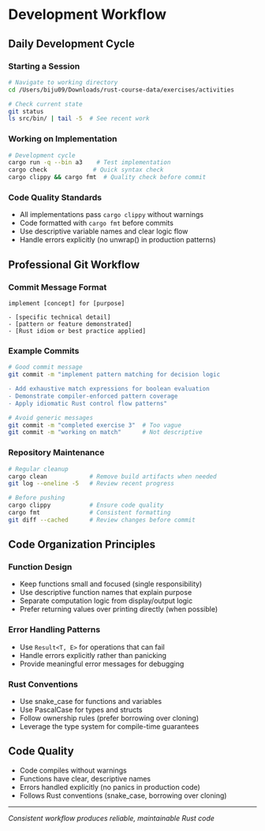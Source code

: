 # Development Workflow

## Daily Development Cycle

### Starting a Session
```bash
# Navigate to working directory  
cd /Users/biju09/Downloads/rust-course-data/exercises/activities

# Check current state
git status
ls src/bin/ | tail -5  # See recent work
```

### Working on Implementation
```bash
# Development cycle
cargo run -q --bin a3    # Test implementation
cargo check             # Quick syntax check
cargo clippy && cargo fmt  # Quality check before commit
```

### Code Quality Standards
- All implementations pass `cargo clippy` without warnings
- Code formatted with `cargo fmt` before commits
- Use descriptive variable names and clear logic flow
- Handle errors explicitly (no unwrap() in production patterns)

## Professional Git Workflow

### Commit Message Format
```
implement [concept] for [purpose]

- [specific technical detail]
- [pattern or feature demonstrated]  
- [Rust idiom or best practice applied]
```

### Example Commits
```bash
# Good commit message
git commit -m "implement pattern matching for decision logic

- Add exhaustive match expressions for boolean evaluation
- Demonstrate compiler-enforced pattern coverage
- Apply idiomatic Rust control flow patterns"

# Avoid generic messages
git commit -m "completed exercise 3"  # Too vague
git commit -m "working on match"      # Not descriptive
```

### Repository Maintenance
```bash
# Regular cleanup
cargo clean            # Remove build artifacts when needed
git log --oneline -5   # Review recent progress

# Before pushing
cargo clippy           # Ensure code quality
cargo fmt              # Consistent formatting
git diff --cached      # Review changes before commit
```

## Code Organization Principles

### Function Design
- Keep functions small and focused (single responsibility)
- Use descriptive function names that explain purpose
- Separate computation logic from display/output logic
- Prefer returning values over printing directly (when possible)

### Error Handling Patterns
- Use `Result<T, E>` for operations that can fail
- Handle errors explicitly rather than panicking
- Provide meaningful error messages for debugging

### Rust Conventions
- Use snake_case for functions and variables
- Use PascalCase for types and structs  
- Follow ownership rules (prefer borrowing over cloning)
- Leverage the type system for compile-time guarantees

## Code Quality

- Code compiles without warnings
- Functions have clear, descriptive names
- Errors handled explicitly (no panics in production code)
- Follows Rust conventions (snake_case, borrowing over cloning)

---

*Consistent workflow produces reliable, maintainable Rust code*